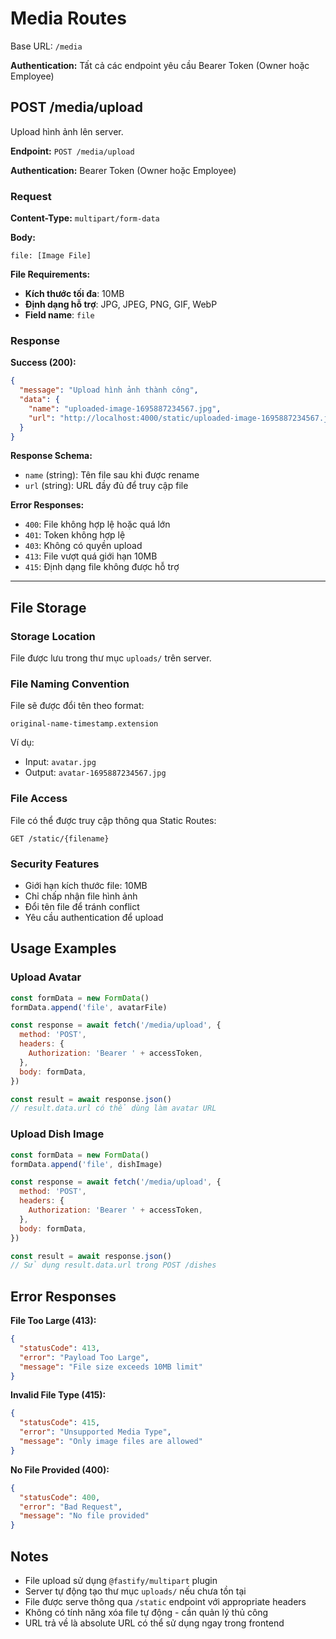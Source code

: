 # Media Routes

Base URL: `/media`

**Authentication:** Tất cả các endpoint yêu cầu Bearer Token (Owner hoặc Employee)

## POST /media/upload

Upload hình ảnh lên server.

**Endpoint:** `POST /media/upload`

**Authentication:** Bearer Token (Owner hoặc Employee)

### Request

**Content-Type:** `multipart/form-data`

**Body:**

```
file: [Image File]
```

**File Requirements:**

- **Kích thước tối đa**: 10MB
- **Định dạng hỗ trợ**: JPG, JPEG, PNG, GIF, WebP
- **Field name**: `file`

### Response

**Success (200):**

```json
{
  "message": "Upload hình ảnh thành công",
  "data": {
    "name": "uploaded-image-1695887234567.jpg",
    "url": "http://localhost:4000/static/uploaded-image-1695887234567.jpg"
  }
}
```

**Response Schema:**

- `name` (string): Tên file sau khi được rename
- `url` (string): URL đầy đủ để truy cập file

**Error Responses:**

- `400`: File không hợp lệ hoặc quá lớn
- `401`: Token không hợp lệ
- `403`: Không có quyền upload
- `413`: File vượt quá giới hạn 10MB
- `415`: Định dạng file không được hỗ trợ

---

## File Storage

### Storage Location

File được lưu trong thư mục `uploads/` trên server.

### File Naming Convention

File sẽ được đổi tên theo format:

```
original-name-timestamp.extension
```

Ví dụ:

- Input: `avatar.jpg`
- Output: `avatar-1695887234567.jpg`

### File Access

File có thể được truy cập thông qua Static Routes:

```
GET /static/{filename}
```

### Security Features

- Giới hạn kích thước file: 10MB
- Chỉ chấp nhận file hình ảnh
- Đổi tên file để tránh conflict
- Yêu cầu authentication để upload

## Usage Examples

### Upload Avatar

```javascript
const formData = new FormData()
formData.append('file', avatarFile)

const response = await fetch('/media/upload', {
  method: 'POST',
  headers: {
    Authorization: 'Bearer ' + accessToken,
  },
  body: formData,
})

const result = await response.json()
// result.data.url có thể dùng làm avatar URL
```

### Upload Dish Image

```javascript
const formData = new FormData()
formData.append('file', dishImage)

const response = await fetch('/media/upload', {
  method: 'POST',
  headers: {
    Authorization: 'Bearer ' + accessToken,
  },
  body: formData,
})

const result = await response.json()
// Sử dụng result.data.url trong POST /dishes
```

## Error Responses

**File Too Large (413):**

```json
{
  "statusCode": 413,
  "error": "Payload Too Large",
  "message": "File size exceeds 10MB limit"
}
```

**Invalid File Type (415):**

```json
{
  "statusCode": 415,
  "error": "Unsupported Media Type",
  "message": "Only image files are allowed"
}
```

**No File Provided (400):**

```json
{
  "statusCode": 400,
  "error": "Bad Request",
  "message": "No file provided"
}
```

## Notes

- File upload sử dụng `@fastify/multipart` plugin
- Server tự động tạo thư mục `uploads/` nếu chưa tồn tại
- File được serve thông qua `/static` endpoint với appropriate headers
- Không có tính năng xóa file tự động - cần quản lý thủ công
- URL trả về là absolute URL có thể sử dụng ngay trong frontend
